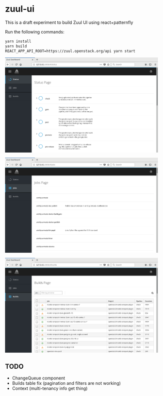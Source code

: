 # zuul-ui

This is a draft experiment to build Zuul UI using react+patternfly

Run the following commands:

```
yarn install
yarn build
REACT_APP_API_ROOT=https://zuul.openstack.org/api yarn start
```

![status](status.png)

![jobs](jobs.png)

![builds](builds.png)


## TODO

* ChangeQueue component
* Builds table fix (pagination and filters are not working)
* Context (multi-tenancy info get thing)
